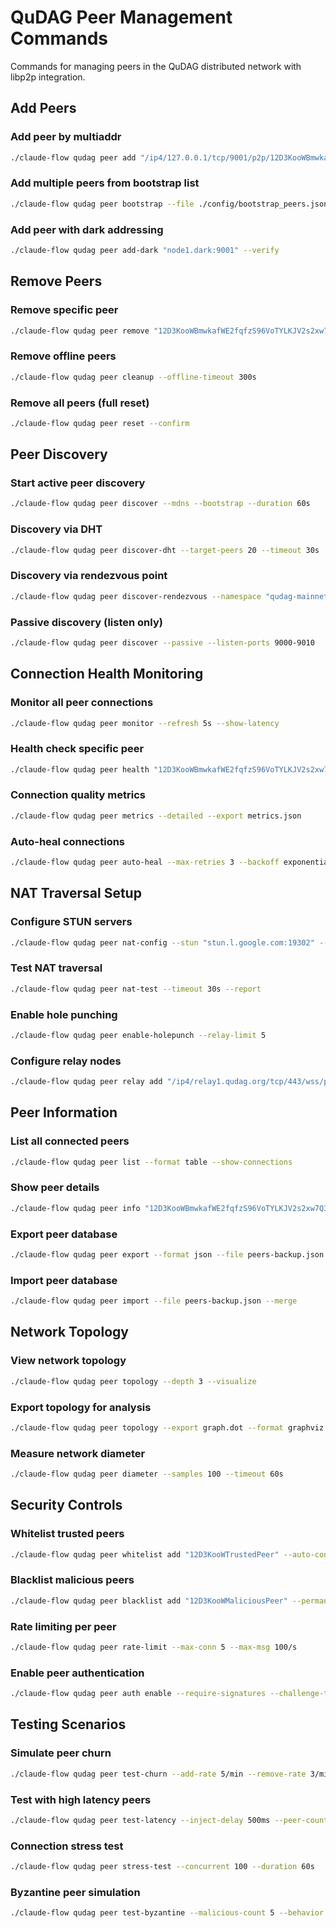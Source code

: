 # QuDAG Peer Management Commands

Commands for managing peers in the QuDAG distributed network with libp2p integration.

## Add Peers

### Add peer by multiaddr
```bash
./claude-flow qudag peer add "/ip4/127.0.0.1/tcp/9001/p2p/12D3KooWBmwkafWE2fqfzS96VoTYLKJV2s2xw7Q3vPCVHp3sHqPa"
```

### Add multiple peers from bootstrap list
```bash
./claude-flow qudag peer bootstrap --file ./config/bootstrap_peers.json
```

### Add peer with dark addressing
```bash
./claude-flow qudag peer add-dark "node1.dark:9001" --verify
```

## Remove Peers

### Remove specific peer
```bash
./claude-flow qudag peer remove "12D3KooWBmwkafWE2fqfzS96VoTYLKJV2s2xw7Q3vPCVHp3sHqPa"
```

### Remove offline peers
```bash
./claude-flow qudag peer cleanup --offline-timeout 300s
```

### Remove all peers (full reset)
```bash
./claude-flow qudag peer reset --confirm
```

## Peer Discovery

### Start active peer discovery
```bash
./claude-flow qudag peer discover --mdns --bootstrap --duration 60s
```

### Discovery via DHT
```bash
./claude-flow qudag peer discover-dht --target-peers 20 --timeout 30s
```

### Discovery via rendezvous point
```bash
./claude-flow qudag peer discover-rendezvous --namespace "qudag-mainnet" --interval 15s
```

### Passive discovery (listen only)
```bash
./claude-flow qudag peer discover --passive --listen-ports 9000-9010
```

## Connection Health Monitoring

### Monitor all peer connections
```bash
./claude-flow qudag peer monitor --refresh 5s --show-latency
```

### Health check specific peer
```bash
./claude-flow qudag peer health "12D3KooWBmwkafWE2fqfzS96VoTYLKJV2s2xw7Q3vPCVHp3sHqPa"
```

### Connection quality metrics
```bash
./claude-flow qudag peer metrics --detailed --export metrics.json
```

### Auto-heal connections
```bash
./claude-flow qudag peer auto-heal --max-retries 3 --backoff exponential
```

## NAT Traversal Setup

### Configure STUN servers
```bash
./claude-flow qudag peer nat-config --stun "stun.l.google.com:19302" --stun "stun1.l.google.com:19302"
```

### Test NAT traversal
```bash
./claude-flow qudag peer nat-test --timeout 30s --report
```

### Enable hole punching
```bash
./claude-flow qudag peer enable-holepunch --relay-limit 5
```

### Configure relay nodes
```bash
./claude-flow qudag peer relay add "/ip4/relay1.qudag.org/tcp/443/wss/p2p/12D3RelayNode1"
```

## Peer Information

### List all connected peers
```bash
./claude-flow qudag peer list --format table --show-connections
```

### Show peer details
```bash
./claude-flow qudag peer info "12D3KooWBmwkafWE2fqfzS96VoTYLKJV2s2xw7Q3vPCVHp3sHqPa" --verbose
```

### Export peer database
```bash
./claude-flow qudag peer export --format json --file peers-backup.json
```

### Import peer database
```bash
./claude-flow qudag peer import --file peers-backup.json --merge
```

## Network Topology

### View network topology
```bash
./claude-flow qudag peer topology --depth 3 --visualize
```

### Export topology for analysis
```bash
./claude-flow qudag peer topology --export graph.dot --format graphviz
```

### Measure network diameter
```bash
./claude-flow qudag peer diameter --samples 100 --timeout 60s
```

## Security Controls

### Whitelist trusted peers
```bash
./claude-flow qudag peer whitelist add "12D3KooWTrustedPeer" --auto-connect
```

### Blacklist malicious peers
```bash
./claude-flow qudag peer blacklist add "12D3KooWMaliciousPeer" --permanent
```

### Rate limiting per peer
```bash
./claude-flow qudag peer rate-limit --max-conn 5 --max-msg 100/s
```

### Enable peer authentication
```bash
./claude-flow qudag peer auth enable --require-signatures --challenge-timeout 10s
```

## Testing Scenarios

### Simulate peer churn
```bash
./claude-flow qudag peer test-churn --add-rate 5/min --remove-rate 3/min --duration 10m
```

### Test with high latency peers
```bash
./claude-flow qudag peer test-latency --inject-delay 500ms --peer-count 10
```

### Connection stress test
```bash
./claude-flow qudag peer stress-test --concurrent 100 --duration 60s
```

### Byzantine peer simulation
```bash
./claude-flow qudag peer test-byzantine --malicious-count 5 --behavior random-drop
```